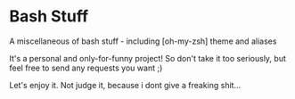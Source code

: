Bash Stuff
===========

A miscellaneous of bash stuff - including [oh-my-zsh] theme and aliases

It's a personal and only-for-funny project! So don't take it too seriously, but feel free to send any requests you want ;)

Let's enjoy it. Not judge it, because i dont give a freaking shit...